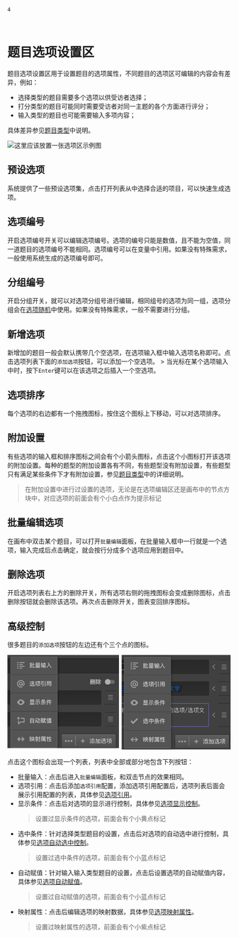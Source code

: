 ```index
4
```
```tag

```
```summary

```

# 题目选项设置区

题目选项设置区用于设置题目的选项属性，不同题目的选项区可编辑的内容会有差异，例如：
+ 选择类型的题目需要多个选项以供受访者选择；
+ 打分类型的题目可能同时需要受访者对同一主题的各个方面进行评分；
+ 输入类型的题目也可能需要输入多项内容；

具体差异参见[题目类型](../nodes/concept.md)中说明。

<img src='./images/options.gif' alt='这里应该放置一张选项区示例图'>


## 预设选项
系统提供了一些预设选项集，点击打开列表从中选择合适的项目，可以快速生成选项。

## 选项编号
开启选项编号开关可以编辑选项编号。选项的编号只能是数值，且不能为空值，同一道题目的选项编号不能相同。选项编号可以在变量中引用。如果没有特殊需求，一般使用系统生成的选项编号即可。

## 分组编号
开启分组开关，就可以对选项分组号进行编辑，相同组号的选项为同一组，选项分组会在[选项随机](./option-random.md)中使用。如果没有特殊需求，一般不需要进行分组。

## 新增选项
新增加的题目一般会默认携带几个空选项，在选项输入框中输入选项名称即可。点击选项列表下面的`添加选项`按钮，可以添加一个空选项。
    > 当光标在某个选项输入中时，按下`Enter`键可以在该选项之后插入一个空选项。

## 选项排序
每个选项的右边都有一个拖拽图标，按住这个图标上下移动，可以对选项排序。

## 附加设置
有些选项的输入框和排序图标之间会有个小箭头图标，点击这个小图标打开该选项的附加设置。每种的题型的附加设置各有不同，有些题型没有附加设置，有些题型只有满足某些条件下才有附加设置，参见[题目类型](../nodes/concept.md)中的详细说明。
> 在附加设置中进行过设置的选项，无论是在选项编辑区还是画布中的节点方块中，对应选项的前面会有个小白点作为提示标记

## 批量编辑选项
在画布中双击某个题目，可以打开`批量编辑`面板，在批量输入框中一行就是一个选项，输入完成后点击确定，就会按行分成多个选项应用到题目中。

## 删除选项
开启选项列表右上方的删除开关，所有选项右侧的拖拽图标会变成删除图标，点击删除按钮就会删除该选项。再次点击删除开关，图表变回排序图标。

## 高级控制
很多题目的`添加选项`按钮的左边还有个三个点的图标。

<img src='./images/option-advance.png'>

点击这个图标会出现一个列表，列表中全部或部分地包含下列按钮：
+ 批量输入：点击后进入`批量编辑`面板，和双击节点的效果相同。
+ 选项引用：点击后添加`选项引用`配置，添加选项引用配置后，选项列表后面会展示引用配置的列表，具体参见[选项引用](../opt-reference/concept.md)。
+ 显示条件：点击后对选项的显示进行控制，具体参见[选项显示控制](../logic/opt-display.md)。
    > 设置过显示条件的选项，前面会有个小黄点标记
+ 选中条件：针对选择类型题目的设置，点击后对选项的自动选中进行控制，具体参见[选项自动选中控制](../logic/opt-auto-select.md)。
    > 设置过选中条件的选项，前面会有个小蓝点标记
+ 自动赋值：针对输入输入类型题目的设置，点击后设置选项的自动赋值内容，具体参见[选项自动赋值](../logic/opt-auto-input.md)。
    > 设置过自动赋值的选项，前面会有个小蓝点标记
+ 映射属性：点击后编辑选项的映射数据，具体参见[选项映射属性](../logic/option-mapping.md)。
    > 设置过映射属性的选项，前面会有个小紫点标记    
